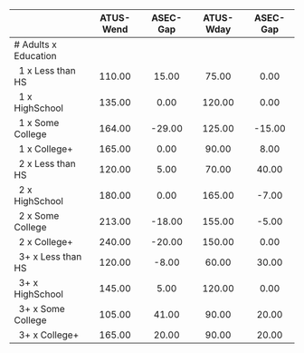 
|                      |    ATUS-Wend |     ASEC-Gap |    ATUS-Wday |     ASEC-Gap |
| -------------------- | :----------: | :----------: | :----------: | :----------: |
| # Adults x Education |              |              |              |              |
| &nbsp;&nbsp;1 x Less than HS |       110.00 |        15.00 |        75.00 |         0.00 |
| &nbsp;&nbsp;1 x HighSchool |       135.00 |         0.00 |       120.00 |         0.00 |
| &nbsp;&nbsp;1 x Some College |       164.00 |       -29.00 |       125.00 |       -15.00 |
| &nbsp;&nbsp;1 x College+ |       165.00 |         0.00 |        90.00 |         8.00 |
| &nbsp;&nbsp;2 x Less than HS |       120.00 |         5.00 |        70.00 |        40.00 |
| &nbsp;&nbsp;2 x HighSchool |       180.00 |         0.00 |       165.00 |        -7.00 |
| &nbsp;&nbsp;2 x Some College |       213.00 |       -18.00 |       155.00 |        -5.00 |
| &nbsp;&nbsp;2 x College+ |       240.00 |       -20.00 |       150.00 |         0.00 |
| &nbsp;&nbsp;3+ x Less than HS |       120.00 |        -8.00 |        60.00 |        30.00 |
| &nbsp;&nbsp;3+ x HighSchool |       145.00 |         5.00 |       120.00 |         0.00 |
| &nbsp;&nbsp;3+ x Some College |       105.00 |        41.00 |        90.00 |        20.00 |
| &nbsp;&nbsp;3+ x College+ |       165.00 |        20.00 |        90.00 |        20.00 |

